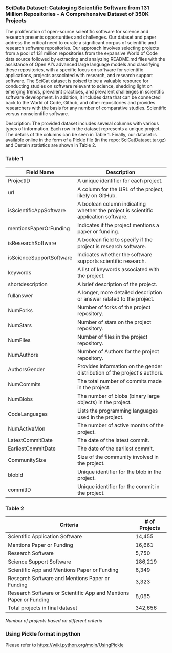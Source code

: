 

### SciData Dataset: Cataloging Scientific Software from 131 Million Repositories - A Comprehensive Dataset of 350K Projects

The proliferation of open-source scientific software for science
and research presents opportunities and challenges. Our dataset
and paper address the critical need to curate a significant corpus of
scientific and research software repositories. Our approach involves
selecting projects from a pool of 131 million repositories from
the expansive World of Code data source followed by extracting
and analyzing README.md files with the assistance of Open AI’s
advanced large language models and classifying these repositories,
with a specific focus on software for scientific applications, projects
associated with research, and research support software. The SciCat
dataset is poised to be a valuable resource for conducting studies
on software relevant to science, shedding light on emerging trends,
prevalent practices, and prevalent challenges in scientific software
development. In addition, it includes data that can be connected
back to the World of Code, Github, and other repositories and
provides researchers with the basis for any number of comparative
studies. Scientific versus nonscientific software.

Description:
The provided dataset includes several columns with various types
of information. Each row in the dataset represents a unique project.
The details of the columns can be seen in Table 1. Finally, our
dataset is available online in the form of a Pickle file (in the repo: SciCatDataset.tar.gz) and Certain
statistics are shown in Table 2.


### Table 1

| Field Name              | Description                                               |
|-------------------------|-----------------------------------------------------------|
| ProjectID               | A unique identifier for each project.                     |
| url                     | A column for the URL of the project, likely on GitHub.   |
| isScientificAppSoftware | A boolean column indicating whether the project is scientific application software. |
| mentionsPaperOrFunding  | Indicates if the project mentions a paper or funding.     |
| isResearchSoftware      | A boolean field to specify if the project is research software. |
| isScienceSupportSoftware| Indicates whether the software supports scientific research. |
| keywords                | A list of keywords associated with the project.            |
| shortdescription        | A brief description of the project.                        |
| fullanswer              | A longer, more detailed description or answer related to the project. |
| NumForks                | Number of forks of the project repository.                 |
| NumStars                | Number of stars on the project repository.                |
| NumFiles                | Number of files in the project repository.                |
| NumAuthors              | Number of Authors for the project repository.             |
| AuthorsGender           | Provides information on the gender distribution of the project's authors. |
| NumCommits              | The total number of commits made in the project.          |
| NumBlobs                | The number of blobs (binary large objects) in the project. |
| CodeLanguages           | Lists the programming languages used in the project.      |
| NumActiveMon            | The number of active months of the project.               |
| LatestCommitDate        | The date of the latest commit.                            |
| EarliestCommitDate      | The date of the earliest commit.                          |
| CommunitySize           | Size of the community involved in the project.            |
| blobId                  | Unique identifier for the blob in the project.            |
| commitID                | Unique identifier for the commit in the project.          |


### Table 2

| **Criteria**                                    | **# of Projects** |
|-------------------------------------------------|-------------------|
| Scientific Application Software                 | 14,455            |
| Mentions Paper or Funding                       | 16,661            |
| Research Software                               | 5,750             |
| Science Support Software                        | 186,219           |
| Scientific App and Mentions Paper or Funding    | 6,349             |
| Research Software and Mentions Paper or Funding | 3,323             |
| Research Software or Scientific App and Mentions Paper or Funding | 8,085 |
| Total projects in final dataset                 | 342,656           |

*Number of projects based on different criteria*

### Using Pickle format in python
Please refer to https://wiki.python.org/moin/UsingPickle

